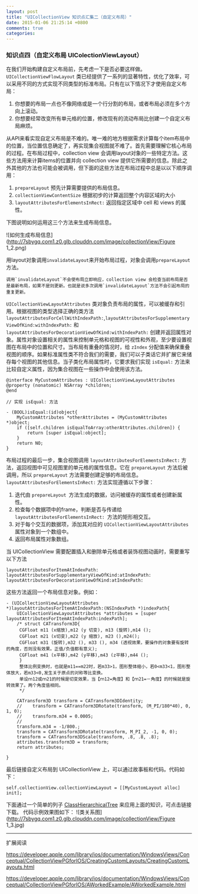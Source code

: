 ```yaml
---
layout: post
title: "UICollectionView 知识点汇集二（自定义布局）"
date: 2015-01-06 21:25:14 +0800
comments: true
categories: 
---
```

### 知识点四（自定义布局 UIColectionViewLayout）

在我们开始构建自定义布局前，先考虑一下是否必要这样做。`UICollectionViewFlowLayout` 类已经提供了一系列的显著特性，优化了效率，可以采用不同的方式实现不同类型的标准布局。只有在以下情况下才使用自定义布局：
 
1. 你想要的布局一点也不像网络或是一个行分割的布局，或者布局必须在多个方向上滚动。
2. 你想要经常改变所有单元格的位置，修改现有的流动布局比创建一个自定义布局麻烦。

从API来看实现自定义布局是不难的。唯一难的地方根据需求计算每个item布局中的位置，当位置信息确定了，再实现集合视图就不难了。首先需要理解它核心布局的过程。在布局过程中，collection view 会调用layout对象的一些特定方法。这些方法用来计算items的位置并向 collection view 提供它所需要的信息。除此之外其他的方法也可能会被调用，但下面的这些方法在布局过程中总是以以下顺序调用：

1. `prepareLayout` 预先计算需要提供的布局信息。
2. `collectionViewContentSize` 根据初步的计算返回整个内容区域的大小
3. `layoutAttributesForElementsInRect:` 返回指定区域中 cell 和 views 的属性。

下图说明如何运用这三个方法来生成布局信息。

![如何生成布局信息](http://7sbygq.com1.z0.glb.clouddn.com/image/collectionView/Figure 1_2.png)

用layout对象调用`invalidateLayout`来开始布局过程，对象会调用`prepareLayout`方法。

	调用`invalidateLayout`不会使布局立即响应，collection view 会检查当前布局是否是最新布局，如果不是则更新。也就是说多次调用`invalidateLayout`方法不会引起布局的重复更新。
	
`UICollectionViewLayoutAttributes` 类对象负责布局的属性，可以被缓存和引用。根据视图的类型选择正确的类方法`layoutAttributesForCellWithIndexPath:`,`layoutAttributesForSupplementaryViewOfKind:withIndexPath:` 和 `layoutAttributesForDecorationViewOfKind:withIndexPath:` 创建并返回属性对象。属性对象设置相关的属性来控制单元格和视图的可视性和外观，至少要设置视图在布局中的位置和尺寸。当布局有重叠的情况时，给 `zIndex` 分配值来确保重叠视图的顺序。如果标准属性类不符合我们的需要，我们可以子类话它并扩展它来储存每个视图的其他信息。当子类化布局属性时，它要求我们实现 `isEqual:` 方法来比较自定义属性，因为集合视图在一些操作中会使用该方法。

	@interface MyCustomAttributes : UICollectionViewLayoutAttributes
	@property (nonatomic) NSArray *children;
	@end
	
	// 实现 isEqual: 方法
	
	- (BOOL)isEqual:(id)object{
	    MyCustomAttributes *otherAttributes = (MyCustomAttributes *)object;
	    if ([self.children isEqualToArray:otherAttributes.children]) {
	        return [super isEqual:object];
	    }
	    return NO;
	}

布局过程的最后一步，集合视图调用 `layoutAttributesForElementsInRect:` 方法，返回视图中可见视图里的单元格的属性信息。它在 `prepareLayout` 方法后被调用，所以 `prepareLayout` 方法需要创建足够的布局信息。 `layoutAttributesForElementsInRect:` 方法实现遵循以下步骤：

1. 迭代由 `prepareLayout `方法生成的数据，访问被缓存的属性或者创建新属性。
2. 检查每个数据项中的frame，判断是否与传递给 `layoutAttributesForElementsInRect: `方法的矩形相交互。
3. 对于每个交互的数据项，添加其对应的 `UICollectionViewLayoutAttributes`属性对象到一个数组中。
4. 返回布局属性对象数组。

当 UICollectionView 需要配置插入和删除单元格或者装饰视图动画时，需要重写以下方法

	layoutAttributesForItemAtIndexPath:
	layoutAttributesForSupplementaryViewOfKind:atIndexPath:
	layoutAttributesForDecorationViewOfKind:atIndexPath: 
	
这些方法返回一个布局信息对象。例如：
	
	- (UICollectionViewLayoutAttributes *)layoutAttributesForItemAtIndexPath:(NSIndexPath *)indexPath{
	    UICollectionViewLayoutAttributes *attributes = [super layoutAttributesForItemAtIndexPath:indexPath];
	    /* struct CATransform3D{
	     CGFloat m11 (x缩放),m12 (y 切变), m13 (旋转),m14 ();
	     CGFloat m21 (x切变),m22 (y 缩放), m23 (),m24();
	     CGFloat m31 (旋转),m32 (), m33 (), m34 (透视效果，要操作的对象要有旋转的角度，否则没有效果。正值/负值都有意义);
	     CGFloat m41 (x平移),m42 (y平移),m43 (z平移),m44 ();
	     }
	     整体比例变换时，也就是m11==m22时，若m33>1，图形整体缩小，若0<m33<1，图形整体放大，若m33<0,发生关于原点的对称等比变换。
	     单设ｍ12或ｍ21的时候是切变效果，当【ｍ12=角度】和【ｍ21=－角度】的时候就是旋转效果了。两个角度值相同。
	     */
	    
	    CATransform3D transform = CATransform3DIdentity;
	    //    transform = CATransform3DRotate(transform, (M_PI/180*40), 0, 1, 0);
	    //    transform.m34 = 0.0005;
	    //
	    transform.m34 = -1/800.;
	    transform = CATransform3DRotate(transform, M_PI_2, -1, 0, 0);
	    transform = CATransform3DScale(transform, .8, .8, .8);
	    attributes.transform3D = transform;
	    return attributes;

	}

最后链接自定义布局到 UICollectionView 上，可以通过故事板和代码。代码如下：

	self.collectionView.collectionViewLayout = [[MyCustomLayout alloc] init];

下面通过一个简单的列子 [ClassHierarchicalTree](https://github.com/joywt/ClassHierarchicalTree.git) 来应用上面的知识，可点击链接下载。 代码示例效果图如下：
![类关系图](http://7sbygq.com1.z0.glb.clouddn.com/image/collectionView/Figure 1_3.jpg)


***
扩展阅读

<https://developer.apple.com/library/ios/documentation/WindowsViews/Conceptual/CollectionViewPGforIOS/CreatingCustomLayouts/CreatingCustomLayouts.html>

<https://developer.apple.com/library/ios/documentation/WindowsViews/Conceptual/CollectionViewPGforIOS/AWorkedExample/AWorkedExample.html>